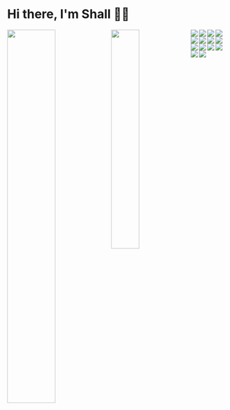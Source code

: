 # Hi there, I'm Shall 👋🏼

<img align='left' width="47%" src="https://github-readme-stats.vercel.app/api?username=shallmanq&show_icons=true&theme=radical" />

<img align='left' width="36%" src="https://github-readme-stats.vercel.app/api/top-langs/?username=shallmanq&layout=compact" />


<img align='left' src="https://img.shields.io/badge/javascript-%23323330.svg?style=for-the-badge&logo=javascript&logoColor=%23F7DF1E" />

<img align='left' src="https://img.shields.io/badge/node.js-6DA55F?style=for-the-badge&logo=node.js&logoColor=white" />

<img align='left' src="https://img.shields.io/badge/typescript-%23007ACC.svg?style=for-the-badge&logo=typescript&logoColor=white" />

<img align='left' src="https://img.shields.io/badge/react-%2320232a.svg?style=for-the-badge&logo=react&logoColor=%2361DAFB" />

<img align='left' src="https://img.shields.io/badge/Next-black?style=for-the-badge&logo=next.js&logoColor=white" />

<img align='left' src="https://img.shields.io/badge/tailwindcss-%2338B2AC.svg?style=for-the-badge&logo=tailwind-css&logoColor=white" />

<img align='left' src="https://img.shields.io/badge/redux-%23593d88.svg?style=for-the-badge&logo=redux&logoColor=white" />

<img align='left' src="https://img.shields.io/badge/threejs-black?style=for-the-badge&logo=three.js&logoColor=white" />

<img align='left' src="https://img.shields.io/badge/adobe-%23FF0000.svg?style=for-the-badge&logo=adobe&logoColor=white" />

<img align='left' src="https://img.shields.io/badge/figma-%23F24E1E.svg?style=for-the-badge&logo=figma&logoColor=white" />

<img align='left' src="https://img.shields.io/badge/express.js-%23404d59.svg?style=for-the-badge&logo=express&logoColor=%2361DAFB" />

<img align='left' src="https://img.shields.io/badge/MongoDB-%234ea94b.svg?style=for-the-badge&logo=mongodb&logoColor=white" />

<img align='left' src="https://img.shields.io/badge/css3-%231572B6.svg?style=for-the-badge&logo=css3&logoColor=white" />

<img align='left' src="https://img.shields.io/badge/html5-%23E34F26.svg?style=for-the-badge&logo=html5&logoColor=white" />

